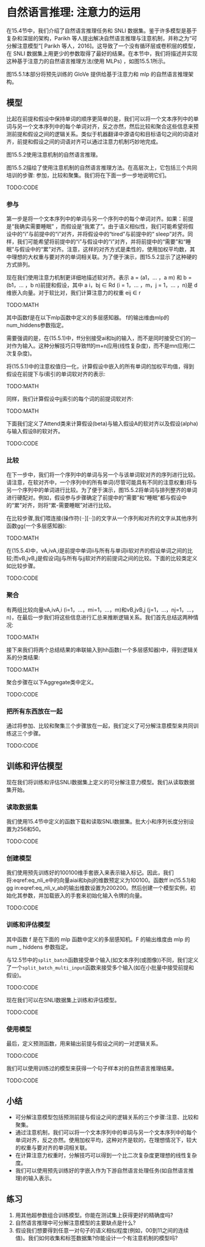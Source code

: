 

<!--
 * @version:
 * @Author:  StevenJokes https://github.com/StevenJokes
 * @Date: 2020-07-31 19:56:39
 * @LastEditors:  StevenJokes https://github.com/StevenJokes
 * @LastEditTime: 2020-08-12 19:51:33
 * @Description:MT, improve
 * @TODO::
 * @Reference:http://preview.d2l.ai/d2l-en/master/chapter_natural-language-processing-applications/natural-language-inference-attention.html
-->

# 自然语言推理: 注意力的运用

在15.4节中，我们介绍了自然语言推理任务和 SNLI 数据集。鉴于许多模型是基于复杂和深层的架构，Parikh 等人提出解决自然语言推理与注意机制，并称之为“可分解注意模型”[ Parikh 等人，2016]。这导致了一个没有循环层或卷积层的模型，在 SNLI 数据集上用更少的参数取得了最好的结果。在本节中，我们将描述并实现这种基于注意力的自然语言推理方法(使用 MLPs) ，如图15.5.1所示。

图15.5.1本部分将预先训练的 GloVe 提供给基于注意力和 mlp 的自然语言推理架构。

## 模型

比起在前提和假设中保持单词的顺序更简单的是，我们可以将一个文本序列中的单词与另一个文本序列中的每个单词对齐，反之亦然，然后比较和聚合这些信息来预测前提和假设之间的逻辑关系。类似于机器翻译中源语句和目标语句之间的词语对齐，前提和假设之间的词语对齐可以通过注意力机制巧妙地完成。

图15.5.2使用注意机制的自然语言推理。

图15.5.2描绘了使用注意机制的自然语言推理方法。在高层次上，它包括三个共同培训的步骤: 参加，比较和聚集。我们将在下面一步一步地说明它们。

TODO:CODE

### 参与

第一步是将一个文本序列中的单词与另一个序列中的每个单词对齐。如果：前提是“我确实需要睡眠” ，而假设是“我累了”。由于语义相似性，我们可能希望将假设中的“i”与前提中的“i”对齐，并将假设中的“tired”与前提中的“ sleep”对齐。同样，我们可能希望将前提中的“i”与假设中的“i”对齐，并将前提中的“需要”和“睡眠”与假设中的“累”对齐。注意，这样的对齐方式是柔性的，使用加权平均数，其中理想的大权重与要对齐的单词相关联。为了便于演示，图15.5.2显示了这种硬的方式排列。

现在我们使用注意力机制更详细地描述软对齐。表示 a = (a1，... ，a m) 和 b = (b1，... ，b n)前提和假设，其中 a i，bj ∈ Rd (i = 1，... ，m，j = 1，... ，n)是 d 维嵌入向量。对于软比对，我们计算注意力的权重 eij ∈ r

TODO:MATH

其中函数f是在以下mlp函数中定义的多层感知器。 f的输出维由mlp的num_hiddens参数指定。

需要强调的是，在(15.5.1)中，ff分别接受ai和bj的输入，而不是同时接受它们的一对作为输入。这种分解技巧只导致ff的m+n应用(线性复杂度)，而不是mn应用(二次复杂度)。

将(15.5.1)中的注意权值归一化，计算假设中嵌入的所有单词的加权平均值，得到假设在前提下与i索引的单词软对齐的表示:

TODO:MATH

同样，我们计算假设中jj索引的每个词的前提词软对齐:

TODO:MATH

下面我们定义了Attend类来计算假设(beta)与输入假设A的软对齐以及假设(alpha)与输入假设B的软对齐。

TODO:CODE

### 比较

在下一步中，我们将一个序列中的单词与另一个与该单词软对齐的序列进行比较。请注意，在软对齐中，一个序列中的所有单词(尽管可能具有不同的注意权重)将与另一个序列中的单词进行比较。为了便于演示，图15.5.2将单词与排列整齐的单词进行硬配对。例如，假设参与步骤确定了前提中的“需要”和“睡眠”都与假设中的“累”对齐，则将“累-需要睡眠”对进行比较。

在比较步骤,我们喂连接(操作符(⋅⋅][⋅⋅])的文字从一个序列和对齐的文字从其他序列函数gg(一个多层感知器):

TODO:MATH

在(15.5.4)中，vA,ivA,i是前提中单词ii与所有与单词ii软对齐的假设单词之间的比较;而vB,jvB,j是假设词jj与所有与jj软对齐的前提词之间的比较。下面的比较类定义如比较步骤。

TODO:CODE

### 聚合

有两组比较向量vA,ivA,i (i=1，…，mi=1，…，m)和vB,jvB,j (j=1，…，nj=1，…，n)，在最后一步我们将这些信息进行汇总来推断逻辑关系。我们首先总结这两种情况:

TODO:MATH

接下来我们将两个总结结果的串联输入到hh函数(一个多层感知器)中，得到逻辑关系的分类结果:

TODO:MATH

聚合步骤在以下Aggregate类中定义。


TODO:CODE

### 把所有东西放在一起

通过将参加、比较和聚集三个步骤放在一起，我们定义了可分解注意模型来共同训练这三个步骤。

TODO:CODE

## 训练和评估模型

现在我们将训练和评估SNLI数据集上定义的可分解注意力模型。我们从读取数据集开始。

### 读取数据集

我们使用15.4节中定义的函数下载和读取SNLI数据集。批大小和序列长度分别设置为256和50。

TODO:CODE

### 创建模型

我们使用预先训练好的100100维手套嵌入来表示输入标记。因此，我们将:eqref:eq_nli_e中的向量aiai和bjbj的维数预定义为100100。函数ff in(15.5.1)和gg in:eqref:eq_nli_v_ab的输出维数设置为200200。然后创建一个模型实例，初始化其参数，并加载嵌入的手套来初始化输入令牌的向量。

TODO:CODE

### 训练和评估模型

其中函数 f 是在下面的 mlp 函数中定义的多层感知机。F 的输出维度由 mlp 的 num _ hiddens 参数指定。

与12.5节中的`split_batch`函数接受单个输入(如文本序列(或图像))不同，我们定义了一个`split_batch_multi_input`函数来接受多个输入(如在小批量中接受前提和假设)。

TODO:CODE

现在我们可以在SNLI数据集上训练和评估模型。

TODO:CODE

### 使用模型

最后，定义预测函数，用来输出前提与假设之间的一对逻辑关系。

TODO:CODE

我们可以使用训练过的模型来获得一个句子样本对的自然语言推理结果。

TODO:CODE

## 小结

* 可分解注意模型包括预测前提与假设之间的逻辑关系的三个步骤:注意、比较和聚集。
* 通过注意机制，我们可以将一个文本序列中的单词与另一个文本序列中的每个单词对齐，反之亦然。使用加权平均，这种对齐是软的，在理想情况下，较大的权重与要对齐的单词相关联。
* 在计算注意力权重时，分解技巧可以得到一个比二次复杂度更理想的线性复杂度。
* 我们可以使用预先训练好的字嵌入作为下游自然语言处理任务(如自然语言推理)的输入表示。

## 练习

1. 用其他超参数组合训练模型。你能在测试集上获得更好的精确度吗?
1. 自然语言推理中可分解注意模型的主要缺点是什么?
1. 假设我们想要得到任意一对句子的语义相似程度(例如，00到11之间的连续值)。我们如何收集和标签数据集?你能设计一个有注意机制的模型吗?
